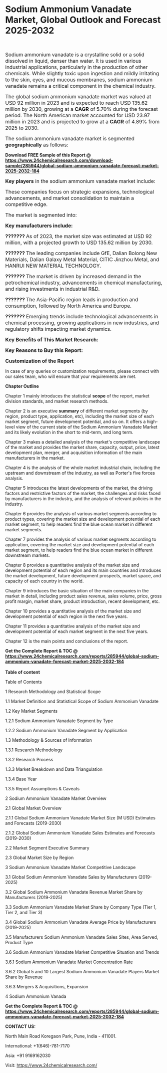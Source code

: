 <h1>Sodium Ammonium Vanadate Market, Global Outlook and Forecast 2025-2032</h1><br/><p><span style="font-size:16px">Sodium ammonium vanadate is a crystalline solid or a solid dissolved in liquid, denser than water. It is used in various industrial applications, particularly in the production of other chemicals. While slightly toxic upon ingestion and mildly irritating to the skin, eyes, and mucous membranes, sodium ammonium vanadate remains a critical component in the chemical industry.</span></p><p><span style="font-size:16px">The global sodium ammonium vanadate market was valued at USD 92 million in 2023 and is expected to reach USD 135.62 million by 2030, growing at a <strong>CAGR</strong> of 5.70% during the forecast period. The North American market accounted for USD 23.97 million in 2023 and is projected to grow at a <strong>CAGR</strong> of 4.89% from 2025 to 2030.</span></p><p><span style="font-size:16px">The sodium ammonium vanadate market is segmented <strong>geographically</strong> as follows:</span></p><div><b>Download FREE Sample of this Report @ <a href="https://www.24chemicalresearch.com/download-sample/285944/global-sodium-ammonium-vanadate-forecast-market-2025-2032-184">https://www.24chemicalresearch.com/download-sample/285944/global-sodium-ammonium-vanadate-forecast-market-2025-2032-184</a></b></div><p><span style="font-size:16px"><strong>Key players</strong> in the sodium ammonium vanadate market include:</span></p><p><span style="font-size:16px">These companies focus on strategic expansions, technological advancements, and market consolidation to maintain a competitive edge.</span></p><p><span style="font-size:16px">The market is segmented into:</span></p><p><strong><span style="font-size:16px">Key manufacturers include:</span></strong></p><p><span style="font-size:16px"><strong>??????? </strong>As of 2023, the market size was estimated at USD 92 million, with a projected growth to USD 135.62 million by 2030.</span></p><p><span style="font-size:16px"><strong>??????? </strong>The leading companies include GfE, Dalian Bolong New Materials, Dalian Galaxy Metal Material, CITIC Jinzhou Metal, and HANRUI NEW MATERIAL TECHNOLOGY.</span></p><p><span style="font-size:16px"><strong>??????? </strong>The market is driven by increased demand in the petrochemical industry, advancements in chemical manufacturing, and rising investments in industrial R&D.</span></p><p><span style="font-size:16px"><strong>??????? </strong>The Asia-Pacific region leads in production and consumption, followed by North America and Europe.</span></p><p><span style="font-size:16px"><strong>??????? </strong>Emerging trends include technological advancements in chemical processing, growing applications in new industries, and regulatory shifts impacting market dynamics.</span></p><p><span style="font-size:16px"><strong>Key Benefits of This Market Research:</strong></span></p><p><span style="font-size:16px"><strong>Key <strong>Reasons to Buy</strong> this Report:</strong></span></p><p><span style="font-size:16px"><strong>Customization of the Report</strong></span></p><p>In case of any queries or customization requirements, please connect with our sales team, who will ensure that your requirements are met.</p><p><strong>Chapter Outline</strong></p><p>Chapter 1 mainly introduces the statistical <strong>scope</strong> of the report, market division standards, and market research methods.</p><p>Chapter 2 is an executive <strong>summary</strong> of different market segments (by region, product type, application, etc), including the market size of each market segment, future development potential, and so on. It offers a high-level view of the current state of the Sodium Ammonium Vanadate Market and its likely evolution in the short to mid-term, and long term.</p><p>Chapter 3 makes a detailed analysis of the market's competitive landscape of the market and provides the market share, capacity, output, price, latest development plan, merger, and acquisition information of the main manufacturers in the market.</p><p>Chapter 4 is the analysis of the whole market industrial chain, including the upstream and downstream of the industry, as well as Porter's five forces analysis.</p><p>Chapter 5 introduces the latest developments of the market, the driving factors and restrictive factors of the market, the challenges and risks faced by manufacturers in the industry, and the analysis of relevant policies in the industry.</p><p>Chapter 6 provides the analysis of various market segments according to product types, covering the market size and development potential of each market segment, to help readers find the blue ocean market in different market segments.</p><p>Chapter 7 provides the analysis of various market segments according to application, covering the market size and development potential of each market segment, to help readers find the blue ocean market in different downstream markets.</p><p>Chapter 8 provides a quantitative analysis of the market size and development potential of each region and its main countries and introduces the market development, future development prospects, market space, and capacity of each country in the world.</p><p>Chapter 9 introduces the basic situation of the main companies in the market in detail, including product sales revenue, sales volume, price, gross profit margin, market share, product introduction, recent development, etc.</p><p>Chapter 10 provides a quantitative analysis of the market size and development potential of each region in the next five years.</p><p>Chapter 11 provides a quantitative analysis of the market size and development potential of each market segment in the next five years.</p><p>Chapter 12 is the main points and conclusions of the report.</p><div><b>Get the Complete Report & TOC @ <a href="https://www.24chemicalresearch.com/reports/285944/global-sodium-ammonium-vanadate-forecast-market-2025-2032-184">https://www.24chemicalresearch.com/reports/285944/global-sodium-ammonium-vanadate-forecast-market-2025-2032-184</a></b></div><br><b>Table of content</b><p>Table of Contents<br />
 
 1 Research Methodology and Statistical Scope<br />
 
 1.1 Market Definition and Statistical Scope of Sodium Ammonium Vanadate<br />
 
 1.2 Key Market Segments<br />
 
 1.2.1 Sodium Ammonium Vanadate Segment by Type<br />
 
 1.2.2 Sodium Ammonium Vanadate Segment by Application<br />
 
 1.3 Methodology & Sources of Information<br />
 
 1.3.1 Research Methodology<br />
 
 1.3.2 Research Process<br />
 
 1.3.3 Market Breakdown and Data Triangulation<br />
 
 1.3.4 Base Year<br />
 
 1.3.5 Report Assumptions & Caveats<br />
 
 2 Sodium Ammonium Vanadate Market Overview<br />
 
 2.1 Global Market Overview<br />
 
 2.1.1 Global Sodium Ammonium Vanadate Market Size (M USD) Estimates and Forecasts (2019-2030)<br />
 
 2.1.2 Global Sodium Ammonium Vanadate Sales Estimates and Forecasts (2019-2030)<br />
 
 2.2 Market Segment Executive Summary<br />
 
 2.3 Global Market Size by Region<br />
 
 3 Sodium Ammonium Vanadate Market Competitive Landscape<br />
 
 3.1 Global Sodium Ammonium Vanadate Sales by Manufacturers (2019-2025)<br />
 
 3.2 Global Sodium Ammonium Vanadate Revenue Market Share by Manufacturers (2019-2025)<br />
 
 3.3 Sodium Ammonium Vanadate Market Share by Company Type (Tier 1, Tier 2, and Tier 3)<br />
 
 3.4 Global Sodium Ammonium Vanadate Average Price by Manufacturers (2019-2025)<br />
 
 3.5 Manufacturers Sodium Ammonium Vanadate Sales Sites, Area Served, Product Type<br />
 
 3.6 Sodium Ammonium Vanadate Market Competitive Situation and Trends<br />
 
 3.6.1 Sodium Ammonium Vanadate Market Concentration Rate<br />
 
 3.6.2 Global 5 and 10 Largest Sodium Ammonium Vanadate Players Market Share by Revenue<br />
 
 3.6.3 Mergers & Acquisitions, Expansion<br />
 
 4 Sodium Ammonium Vanada<br><div><b>Get the Complete Report & TOC @ <a href="https://www.24chemicalresearch.com/reports/285944/global-sodium-ammonium-vanadate-forecast-market-2025-2032-184">https://www.24chemicalresearch.com/reports/285944/global-sodium-ammonium-vanadate-forecast-market-2025-2032-184</a></b></div></p>
 
 <b>CONTACT US:</b><br>
 
 North Main Road Koregaon Park, Pune, India - 411001.<br/>
 
 International: +1(646)-781-7170<br/>
 
 Asia: +91 9169162030<br/>
 
 Visit: <a href="https://www.24chemicalresearch.com/">https://www.24chemicalresearch.com/</a>
 
 <br>
